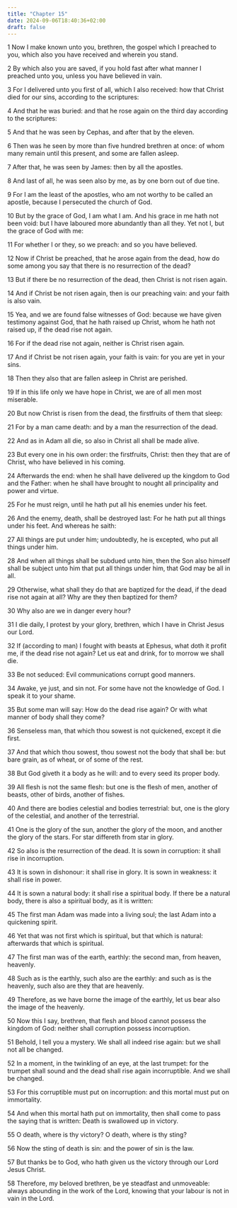```yaml
---
title: "Chapter 15"
date: 2024-09-06T18:40:36+02:00
draft: false
---
```




1 Now I make known unto you, brethren, the gospel which I preached to you, which also you have received and wherein you stand.

2 By which also you are saved, if you hold fast after what manner I preached unto you, unless you have believed in vain.

3 For I delivered unto you first of all, which I also received: how that Christ died for our sins, according to the scriptures:

4 And that he was buried: and that he rose again on the third day according to the scriptures:

5 And that he was seen by Cephas, and after that by the eleven.

6 Then was he seen by more than five hundred brethren at once: of whom many remain until this present, and some are fallen asleep.

7 After that, he was seen by James: then by all the apostles.

8 And last of all, he was seen also by me, as by one born out of due tine.

9 For I am the least of the apostles, who am not worthy to be called an apostle, because I persecuted the church of God.

10 But by the grace of God, I am what I am. And his grace in me hath not been void: but I have laboured more abundantly than all they. Yet not I, but the grace of God with me:

11 For whether I or they, so we preach: and so you have believed.

12 Now if Christ be preached, that he arose again from the dead, how do some among you say that there is no resurrection of the dead?

13 But if there be no resurrection of the dead, then Christ is not risen again.

14 And if Christ be not risen again, then is our preaching vain: and your faith is also vain.

15 Yea, and we are found false witnesses of God: because we have given testimony against God, that he hath raised up Christ, whom he hath not raised up, if the dead rise not again.

16 For if the dead rise not again, neither is Christ risen again.

17 And if Christ be not risen again, your faith is vain: for you are yet in your sins.

18 Then they also that are fallen asleep in Christ are perished.

19 If in this life only we have hope in Christ, we are of all men most miserable.

20 But now Christ is risen from the dead, the firstfruits of them that sleep:

21 For by a man came death: and by a man the resurrection of the dead.

22 And as in Adam all die, so also in Christ all shall be made alive.

23 But every one in his own order: the firstfruits, Christ: then they that are of Christ, who have believed in his coming.

24 Afterwards the end: when he shall have delivered up the kingdom to God and the Father: when he shall have brought to nought all principality and power and virtue.

25 For he must reign, until he hath put all his enemies under his feet.

26 And the enemy, death, shall be destroyed last: For he hath put all things under his feet. And whereas he saith:

27 All things are put under him; undoubtedly, he is excepted, who put all things under him.

28 And when all things shall be subdued unto him, then the Son also himself shall be subject unto him that put all things under him, that God may be all in all.

29 Otherwise, what shall they do that are baptized for the dead, if the dead rise not again at all? Why are they then baptized for them?

30 Why also are we in danger every hour?

31 I die daily, I protest by your glory, brethren, which I have in Christ Jesus our Lord.

32 If (according to man) I fought with beasts at Ephesus, what doth it profit me, if the dead rise not again? Let us eat and drink, for to morrow we shall die.

33 Be not seduced: Evil communications corrupt good manners.

34 Awake, ye just, and sin not. For some have not the knowledge of God. I speak it to your shame.

35 But some man will say: How do the dead rise again? Or with what manner of body shall they come?

36 Senseless man, that which thou sowest is not quickened, except it die first.

37 And that which thou sowest, thou sowest not the body that shall be: but bare grain, as of wheat, or of some of the rest.

38 But God giveth it a body as he will: and to every seed its proper body.

39 All flesh is not the same flesh: but one is the flesh of men, another of beasts, other of birds, another of fishes.

40 And there are bodies celestial and bodies terrestrial: but, one is the glory of the celestial, and another of the terrestrial.

41 One is the glory of the sun, another the glory of the moon, and another the glory of the stars. For star differeth from star in glory.

42 So also is the resurrection of the dead. It is sown in corruption: it shall rise in incorruption.

43 It is sown in dishonour: it shall rise in glory. It is sown in weakness: it shall rise in power.

44 It is sown a natural body: it shall rise a spiritual body. If there be a natural body, there is also a spiritual body, as it is written:

45 The first man Adam was made into a living soul; the last Adam into a quickening spirit.

46 Yet that was not first which is spiritual, but that which is natural: afterwards that which is spiritual.

47 The first man was of the earth, earthly: the second man, from heaven, heavenly.

48 Such as is the earthly, such also are the earthly: and such as is the heavenly, such also are they that are heavenly.

49 Therefore, as we have borne the image of the earthly, let us bear also the image of the heavenly.

50 Now this I say, brethren, that flesh and blood cannot possess the kingdom of God: neither shall corruption possess incorruption.

51 Behold, I tell you a mystery. We shall all indeed rise again: but we shall not all be changed.

52 In a moment, in the twinkling of an eye, at the last trumpet: for the trumpet shall sound and the dead shall rise again incorruptible. And we shall be changed.

53 For this corruptible must put on incorruption: and this mortal must put on immortality.

54 And when this mortal hath put on immortality, then shall come to pass the saying that is written: Death is swallowed up in victory.

55 O death, where is thy victory? O death, where is thy sting?

56 Now the sting of death is sin: and the power of sin is the law.

57 But thanks be to God, who hath given us the victory through our Lord Jesus Christ.

58 Therefore, my beloved brethren, be ye steadfast and unmoveable: always abounding in the work of the Lord, knowing that your labour is not in vain in the Lord.

